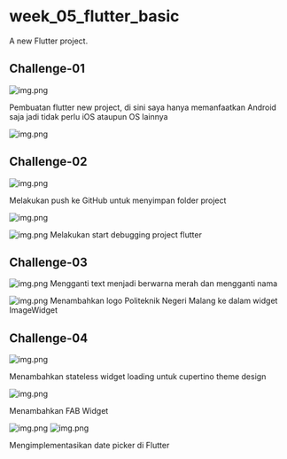 # week_05_flutter_basic

A new Flutter project.

## Challenge-01

![img.png](docs/challenge-01.png)

Pembuatan flutter new project, di sini saya hanya memanfaatkan Android saja jadi tidak perlu iOS ataupun OS lainnya

![img.png](docs/challenge-01-newproj.png)

## Challenge-02

![img.png](docs/challenge-02-commit-flutter.png)

Melakukan push ke GitHub untuk menyimpan folder project

![img.png](docs/challenge-02-github.png)

![img.png](docs/challenge-02-flutter.png)
Melakukan start debugging project flutter


## Challenge-03
![img.png](docs/challenge-03-nama.png)
Mengganti text menjadi berwarna merah dan mengganti nama

![img.png](docs/challenge-03-image.png)
Menambahkan logo Politeknik Negeri Malang ke dalam widget ImageWidget

## Challenge-04

![img.png](docs/challenge-04-cupertino.png)

Menambahkan stateless widget loading untuk cupertino theme design

![img.png](docs/challenge-04-fab.png)

Menambahkan FAB Widget

![img.png](docs/challenge-04-pilih-tanggal.png)
![img.png](docs/challenge-04-tanggal.png)

Mengimplementasikan date picker di Flutter